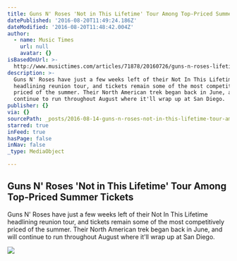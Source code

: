 ```yaml
---
title: Guns N' Roses 'Not in This Lifetime' Tour Among Top-Priced Summer Tickets
datePublished: '2016-08-20T11:49:24.186Z'
dateModified: '2016-08-20T11:48:42.004Z'
author:
  - name: Music Times
    url: null
    avatar: {}
isBasedOnUrl: >-
  http://www.musictimes.com/articles/71878/20160726/guns-n-roses-lifetime-tour-top-priced-summer-tickets.htm
description: >-
  Guns N' Roses have just a few weeks left of their Not In This Lifetime
  headlining reunion tour, and tickets remain some of the most competitively
  priced of the summer. Their North American trek began back in June, and will
  continue to run throughout August where it'll wrap up at San Diego.
publisher: {}
via: {}
sourcePath: _posts/2016-08-14-guns-n-roses-not-in-this-lifetime-tour-among-top-priced-s.md
starred: true
inFeed: true
hasPage: false
inNav: false
_type: MediaObject

---
```

<article style=""><h1>Guns N' Roses 'Not in This Lifetime' Tour Among Top-Priced Summer Tickets</h1><p>Guns N' Roses have just a few weeks left of their Not In This Lifetime headlining reunion tour, and tickets remain some of the most competitively priced of the summer. Their North American trek began back in June, and will continue to run throughout August where it'll wrap up at San Diego.</p><img src="http://images.musictimes.com/data/images/full/68571/2016-coachella-valley-music-and-arts-festival-weekend-2-day-2.jpeg" /></article>